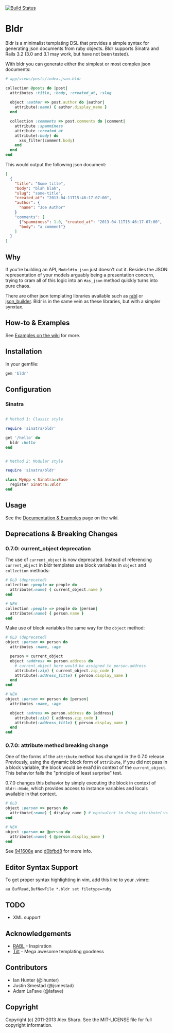 [![Build Status](https://travis-ci.org/ajsharp/bldr.png)](https://travis-ci.org/ajsharp/bldr)


# Bldr

Bldr is a minimalist templating DSL that provides a simple syntax for generating
json documents from ruby objects. Bldr supports Sinatra and Rails
3.2 (3.0 and 3.1 may work, but have not been tested).

With bldr you can generate either the simplest or most complex json
documents:

```ruby
# app/views/posts/index.json.bldr

collection @posts do |post|
  attributes :title, :body, :created_at, :slug
  
  object :author => post.author do |author|
    attribute(:name) { author.display_name }
  end

  collection :comments => post.comments do |comment|
    attribute :spamminess
    attribute :created_at
    attribute(:body) do
      xss_filter(comment.body)
    end
  end
end
```

This would output the following json document:

```json
[
  {
    "title": "Some title",
    "body": "blah blah",
    "slug": "some-title",
    "created_at": "2013-04-11T15:46:17-07:00",
    "author": {
      "name": "Joe Author"
    }
    "comments": [
      {"spamminess": 1.0, "created_at": "2013-04-11T15:46:17-07:00",
      "body": "a comment"}
    ]
  }
]
```

## Why

If you're building an API, `Model#to_json` just doesn't cut it. Besides the JSON
representation of your models arguably being a presentation concern, trying
to cram all of this logic into an `#as_json` method quickly turns into pure chaos.

There are other json templating libraries available such as
[rabl](https://github.com/nesquena/rabl) or [json_builder](https://github.com/dewski/json_builder).
Bldr is in the same vein as these libraries, but with a simpler synxtax.

## How-to & Examples

See [Examples on the
wiki](https://github.com/ajsharp/bldr/wiki/Documentation-&-Examples)
for more.

## Installation

In your gemfile:

```ruby
gem 'bldr'
```

## Configuration

### Sinatra

```ruby

# Method 1: Classic style

require 'sinatra/bldr'

get '/hello' do
  bldr :hello
end


# Method 2: Modular style

require 'sinatra/bldr'

class MyApp < Sinatra::Base
  register Sinatra::Bldr
end
```

## Usage

See the [Documentation & Examples](https://github.com/ajsharp/bldr/wiki/Documentation-&-Examples) page on the wiki.

## Deprecations & Breaking Changes

### 0.7.0: current_object deprecation

The use of `current_object` is now deprecated. Instead of referencing `current_object` in bldr templates
use block variables in `object` and `collection` methods:

```ruby
# OLD (deprecated)
collection :people => people do
  attribute(:name) { current_object.name }
end

# NEW
collection :people => people do |person|
  attribute(:name) { person.name }
end
```

Make use of block variables the same way for the `object` method:

```ruby
# OLD (deprecated)
object :person => person do
  attributes :name, :age

  person = current_object
  object :address => person.address do
    # current_object here would be assigned to person.address
    attribute(:zip) { current_object.zip_code }
    attribute(:address_title) { person.display_name }
  end
end

# NEW
object :person => person do |person|
  attributes :name, :age

  object :adress => person.address do |address|
    attribute(:zip) { address.zip_code }
    attribute(:address_title) { person.display_name }
  end
end
```

### 0.7.0: attribute method breaking change

One of the forms of the `attribute` method has changed in the 0.7.0 release.
Previously, using the dynamic block form of `attribute`, if you did not pass
in a block variable, the block would be eval'd in context of the `current_object`.
This behavior fails the "principle of least surprise" test.

0.7.0 changes this behavior by simply executing the block in context of `Bldr::Node`, which provides
access to instance variables and locals available in that context.

```ruby
# OLD
object :person => person do
  attribute(:name) { display_name } # equivalent to doing attribute(:name) { |person| person.display_name }
end

# NEW
object :person => @person do
  attribute(:name) { @person.display_name }
end
```

See [941608e](https://github.com/ajsharp/bldr/commit/d0bfbd8) and [d0bfbd8](https://github.com/ajsharp/bldr/commit/d0bfbd8) for more info.

## Editor Syntax Support

To get proper syntax highlighting in vim, add this line to your .vimrc:

```
au BufRead,BufNewFile *.bldr set filetype=ruby
```

## TODO

* XML support

## Acknowledgements

* [RABL](http://github.com/nesquena/rabl) - Inspiration
* [Tilt](https://github.com/rtomayko/tilt) - Mega awesome templating goodness

## Contributors

* Ian Hunter (@ihunter)
* Justin Smestad (@jsmestad)
* Adam LaFave (@lafave)

## Copyright

Copyright (c) 2011-2013 Alex Sharp. See the MIT-LICENSE file for full
copyright information.
